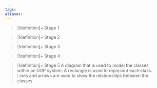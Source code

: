 ```yaml
---
tags:
aliases:
---
```


> [!definition]+ Stage 1
>

> [!definition]+ Stage 2
>

> [!definition]+ Stage 3
>

> [!definition]+ Stage 4
>

> [!definition]+ Stage 5
> A diagram that is used to model the classes within an OOP system. A rectangle is used to represent each class. Lines and arrows are used to show the relationships between the classes.



